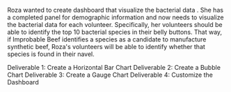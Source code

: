    Roza wanted to create dashboard that visualize the bacterial data . She has a completed panel for demographic information and now needs to visualize the bacterial data for each volunteer. Specifically, her volunteers should be able to identify the top 10 bacterial species in their belly buttons. That way, if Improbable Beef identifies a species as a candidate to manufacture synthetic beef, Roza's volunteers will be able to identify whether that species is found in their navel.
   
   
   
   
   
Deliverable 1: Create a Horizontal Bar Chart
Deliverable 2: Create a Bubble Chart
Deliverable 3: Create a Gauge Chart
Deliverable 4: Customize the Dashboard
